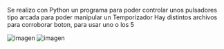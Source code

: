 Se realizo con Python un programa para poder controlar unos pulsadores tipo arcada para poder manipular un Temporizador
Hay distintos archivos para corroborar boton, para usar uno o los 5

![imagen](https://github.com/user-attachments/assets/44158ac0-e736-4cdc-9bcc-9be4da21b21d)
![imagen](https://github.com/user-attachments/assets/e11375c9-d70b-4d94-a4d4-e0a4e43bbc82)
